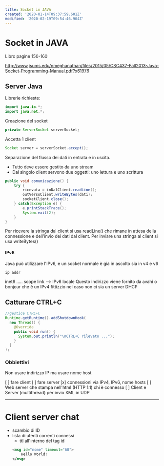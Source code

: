 ```yaml
---
title: Socket in JAVA
created: '2020-01-14T09:37:59.601Z'
modified: '2020-02-19T09:54:46.904Z'
---
```


# Socket in JAVA

Libro pagine 150-160

http://www.jsums.edu/nmeghanathan/files/2015/05/CSC437-Fall2013-Java-Socket-Programming-Manual.pdf?x61976

## Server Java

Librerie richieste:

```java
import java.io.*;
import java.net.*;
```

Creazione del socket

```java
private ServerSocket serverSocket;

```

Accetta 1 client

```java
Socket server = serverSocket.accept();
```

Separazione del flusso dei dati in entrata e in uscita.
- Tutto deve essere gestito da uno stream
- Dal singolo client servono due oggetti: uno lettura e uno scrittura

```java
public void comunicazione() {
    try {
        ricevuta = inDalClient.readLine();
        outVersoClient.writeBytes(dati);
        socketClient.close();
    } catch(Exception e) {
        e.printStackTrace();
        System.exit(2); 
    }
}
```

Per ricevere la stringa dal client si usa readLine() che rimane in attesa della connessione e dell'invio dei dati dal client.
Per inviare una stringa al client si usa writeBytes()

#### IPv6 

Java può utilizzare l'IPv6, e un socket normale è già in ascolto sia in v4 e v6

```bash
ip addr
```
inet6 ..... scope link --> IPv6 locale
Questo indirizzo viene fornito da avahi o bonjour che è un IPv4 fittizzio nel caso non ci sia un server DHCP

## Catturare CTRL+C

```java
//gestice CTRL+C
Runtime.getRuntime().addShutdownHook(
  new Thread() {
    @Override
    public void run() {
      System.out.println("\nCTRL+C rilevato ...");
    }
  }
);
```

### Obbiettivi

Non usare indirizzo IP ma usare nome host

[ ] fare client
[ ] fare server
[x] connessioni via IPv4, IPv6, nome hosts
[ ] Web server che stampa nell'html (HTTP 1.1) chi è connesso
[ ] Client e Server (multithread) per invio XML in UDP

---

# Client server chat

- scambio di ID
- lista di utenti correnti connessi
    - ttl all'interno del tag id
    ```xml
    <msg id="nome" timeout="60">
        Hello World!
    </msg>

    ```
